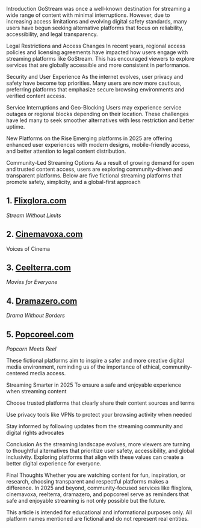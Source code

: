 Introduction
GoStream was once a well-known destination for streaming a wide range of content with minimal interruptions. However, due to increasing access limitations and evolving digital safety standards, many users have begun seeking alternative platforms that focus on reliability, accessibility, and legal transparency.

Legal Restrictions and Access Changes
In recent years, regional access policies and licensing agreements have impacted how users engage with streaming platforms like GoStream. This has encouraged viewers to explore services that are globally accessible and more consistent in performance.

Security and User Experience
As the internet evolves, user privacy and safety have become top priorities. Many users are now more cautious, preferring platforms that emphasize secure browsing environments and verified content access.

Service Interruptions and Geo-Blocking
Users may experience service outages or regional blocks depending on their location. These challenges have led many to seek smoother alternatives with less restriction and better uptime.

New Platforms on the Rise
Emerging platforms in 2025 are offering enhanced user experiences with modern designs, mobile-friendly access, and better attention to legal content distribution.

Community-Led Streaming Options
As a result of growing demand for open and trusted content access, users are exploring community-driven and transparent platforms. Below are five fictional streaming platforms that promote safety, simplicity, and a global-first approach

## 1. [Flixglora.com](https://123watchnow.com/)

*Stream Without Limits*

## 2. [Cinemavoxa.com](https://123watchnow.com/)

Voices of Cinema

## 3. [Ceelterra.com](https://123watchnow.com/)

*Movies for Everyone*

## 4. [Dramazero.com](https://123watchnow.com/)

*Drama Without Borders*

## 5. [Popcoreel.com](https://123watchnow.com/)

*Popcorn Meets Reel*

These fictional platforms aim to inspire a safer and more creative digital media environment, reminding us of the importance of ethical, community-centered media access.

Streaming Smarter in 2025
To ensure a safe and enjoyable experience when streaming content

Choose trusted platforms that clearly share their content sources and terms

Use privacy tools like VPNs to protect your browsing activity when needed

Stay informed by following updates from the streaming community and digital rights advocates

Conclusion
As the streaming landscape evolves, more viewers are turning to thoughtful alternatives that prioritize user safety, accessibility, and global inclusivity. Exploring platforms that align with these values can create a better digital experience for everyone.

Final Thoughts
Whether you are watching content for fun, inspiration, or research, choosing transparent and respectful platforms makes a difference. In 2025 and beyond, community-focused services like flixglora, cinemavoxa, reelterra, dramazero, and popcoreel serve as reminders that safe and enjoyable streaming is not only possible but the future.

This article is intended for educational and informational purposes only. All platform names mentioned are fictional and do not represent real entities.
